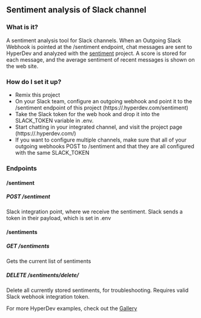 ## Sentiment analysis of Slack channel

### What is it?

A sentiment analysis tool for Slack channels. When an Outgoing Slack Webhook is pointed at the /sentiment endpoint, chat messages are sent to HyperDev and analyzed with the [sentiment](https://github.com/thisandagain/sentiment) project. A score is stored for each message, and the average sentiment of recent messages is shown on the web site.

### How do I set it up?

 - Remix this project
 - On your Slack team, configure an outgoing webhook and point it to the /sentiment endpoint of this project (https://<project>.hyperdev.com/sentiment)
 - Take the Slack token for the web hook and drop it into the SLACK_TOKEN variable in .env.
 - Start chatting in your integrated channel, and visit the project page (https://<project>.hyperdev.com/)
 - If you want to configure multiple channels, make sure that all of your outgoing webhooks POST to /sentiment and that they are all configured with the same SLACK_TOKEN

### Endpoints

#### /sentiment

##### POST /sentiment

Slack integration point, where we receive the sentiment. Slack sends a token in their payload, which is set in .env

#### /sentiments

##### GET /sentiments

Gets the current list of sentiments 

##### DELETE /sentiments/delete/<token>

Delete all currently stored sentiments, for troubleshooting. Requires valid Slack webhook integration token.

For more HyperDev examples, check out the [Gallery](https://hyperdev.com/community/)